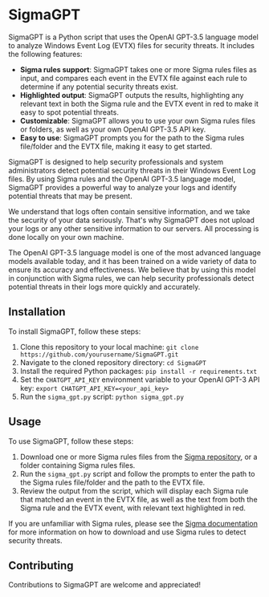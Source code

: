 # SigmaGPT

SigmaGPT is a Python script that uses the OpenAI GPT-3.5 language model to analyze Windows Event Log (EVTX) files for security threats. It includes the following features:

- **Sigma rules support**: SigmaGPT takes one or more Sigma rules files as input, and compares each event in the EVTX file against each rule to determine if any potential security threats exist.
- **Highlighted output**: SigmaGPT outputs the results, highlighting any relevant text in both the Sigma rule and the EVTX event in red to make it easy to spot potential threats.
- **Customizable**: SigmaGPT allows you to use your own Sigma rules files or folders, as well as your own OpenAI GPT-3.5 API key.
- **Easy to use**: SigmaGPT prompts you for the path to the Sigma rules file/folder and the EVTX file, making it easy to get started.

SigmaGPT is designed to help security professionals and system administrators detect potential security threats in their Windows Event Log files. By using Sigma rules and the OpenAI GPT-3.5 language model, SigmaGPT provides a powerful way to analyze your logs and identify potential threats that may be present.

We understand that logs often contain sensitive information, and we take the security of your data seriously. That's why SigmaGPT does not upload your logs or any other sensitive information to our servers. All processing is done locally on your own machine.

The OpenAI GPT-3.5 language model is one of the most advanced language models available today, and it has been trained on a wide variety of data to ensure its accuracy and effectiveness. We believe that by using this model in conjunction with Sigma rules, we can help security professionals detect potential threats in their logs more quickly and accurately.

## Installation

To install SigmaGPT, follow these steps:

1. Clone this repository to your local machine: `git clone https://github.com/yourusername/SigmaGPT.git`
2. Navigate to the cloned repository directory: `cd SigmaGPT`
3. Install the required Python packages: `pip install -r requirements.txt`
4. Set the `CHATGPT_API_KEY` environment variable to your OpenAI GPT-3 API key: `export CHATGPT_API_KEY=<your_api_key>`
5. Run the `sigma_gpt.py` script: `python sigma_gpt.py`

## Usage

To use SigmaGPT, follow these steps:

1. Download one or more Sigma rules files from the [Sigma repository](https://github.com/Neo23x0/sigma/tree/master/rules), or a folder containing Sigma rules files.
2. Run the `sigma_gpt.py` script and follow the prompts to enter the path to the Sigma rules file/folder and the path to the EVTX file.
3. Review the output from the script, which will display each Sigma rule that matched an event in the EVTX file, as well as the text from both the Sigma rule and the EVTX event, with relevant text highlighted in red.

If you are unfamiliar with Sigma rules, please see the [Sigma documentation](https://github.com/Neo23x0/sigma/blob/master/README.md) for more information on how to download and use Sigma rules to detect security threats.

## Contributing

Contributions to SigmaGPT are welcome and appreciated! 
